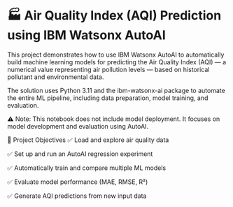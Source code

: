 # 🏭 Air Quality Index (AQI) Prediction using IBM Watsonx AutoAI
This project demonstrates how to use IBM Watsonx AutoAI to automatically build machine learning models for predicting the Air Quality Index (AQI) — a numerical value representing air pollution levels — based on historical pollutant and environmental data.

The solution uses Python 3.11 and the ibm-watsonx-ai package to automate the entire ML pipeline, including data preparation, model training, and evaluation.

⚠ Note: This notebook does not include model deployment. It focuses on model development and evaluation using AutoAI.

🎯 Project Objectives
✅ Load and explore air quality data

✅ Set up and run an AutoAI regression experiment

✅ Automatically train and compare multiple ML models

✅ Evaluate model performance (MAE, RMSE, R²)

✅ Generate AQI predictions from new input data
